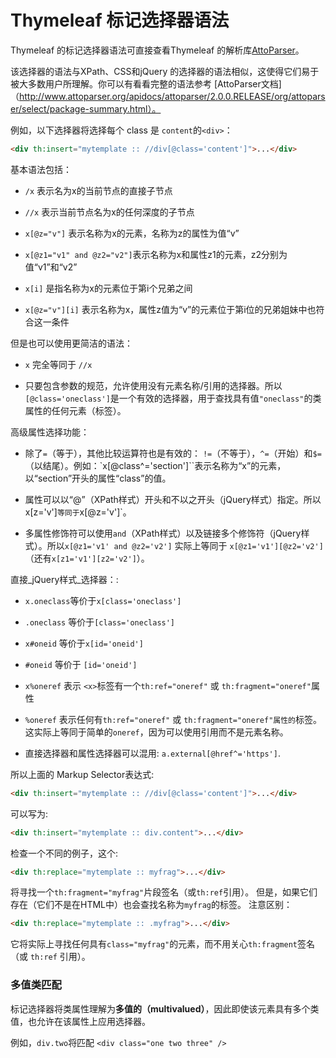 # Thymeleaf 标记选择器语法

Thymeleaf 的标记选择器语法可直接查看Thymeleaf 的解析库[AttoParser](http://attoparser.org)。

该选择器的语法与XPath、CSS和jQuery 的选择器的语法相似，这使得它们易于被大多数用户所理解。你可以有看看完整的语法参考
[AttoParser文档]（http://www.attoparser.org/apidocs/attoparser/2.0.0.RELEASE/org/attoparser/select/package-summary.html）。

例如，以下选择器将选择每个  class 是 `content`的`<div>`：



```html
<div th:insert="mytemplate :: //div[@class='content']">...</div>
```

基本语法包括：

 * `/x` 表示名为x的当前节点的直接子节点

 * `//x` 表示当前节点名为x的任何深度的子节点

 * `x[@z="v"]` 表示名称为x的元素，名称为z的属性为值“v”

 * `x[@z1="v1" and @z2="v2"]`表示名称为x和属性z1的元素，z2分别为值“v1”和“v2”

 * `x[i]` 是指名称为x的元素位于第i个兄弟之间

 * `x[@z="v"][i]` 表示名称为x，属性z值为“v”的元素位于第i位的兄弟姐妹中也符合这一条件


但是也可以使用更简洁的语法：

 * `x` 完全等同于 `//x` 

 * 只要包含参数的规范，允许使用没有元素名称/引用的选择器。所以`[@class='oneclass']`是一个有效的选择器，用于查找具有值`"oneclass"`的类属性的任何元素（标签）。

高级属性选择功能：

 * 除了`=`（等于），其他比较运算符也是有效的： `!=`（不等于），`^=`（开始）和`$=` （以结尾）。例如：`x[@class^='section']``表示名称为“x”的元素，以“section”开头的属性“class”的值。

 * 属性可以以“@”（XPath样式）开头和不以之开头（jQuery样式）指定。所以x[z='v']` 等同于 `x[@z='v']`。

 * 多属性修饰符可以使用`and`（XPath样式）以及链接多个修饰符（jQuery样式）。所以`x[@z1='v1' and @z2='v2']` 实际上等同于 `x[@z1='v1'][@z2='v2']` （还有`x[z1='v1'][z2='v2']`）。

直接_jQuery样式_选择器：:

 * `x.oneclass`等价于`x[class='oneclass']`

 * `.oneclass` 等价于`[class='oneclass']`

 * `x#oneid` 等价于`x[id='oneid']`

 * `#oneid` 等价于 `[id='oneid']`

 * `x%oneref` 表示 `<x>`标签有一个`th:ref="oneref"` 或 `th:fragment="oneref"`属性

 * `%oneref` 表示任何有`th:ref="oneref"` 或 `th:fragment="oneref"属性的`标签。这实际上等同于简单的`oneref`，因为可以使用引用而不是元素名称。

 * 直接选择器和属性选择器可以混用: `a.external[@href^='https']`.

所以上面的 Markup Selector表达式:

```html
<div th:insert="mytemplate :: //div[@class='content']">...</div>
```

可以写为:

```html
<div th:insert="mytemplate :: div.content">...</div>
```

检查一个不同的例子，这个:

```html
<div th:replace="mytemplate :: myfrag">...</div>
```
将寻找一个`th:fragment="myfrag"`片段签名（或`th:ref`引用）。 但是，如果它们存在（它们不是在HTML中）也会查找名称为`myfrag`的标签。 注意区别：

```html
<div th:replace="mytemplate :: .myfrag">...</div>
```

它将实际上寻找任何具有`class="myfrag"`的元素，而不用关心`th:fragment`签名（或 `th:ref` 引用）。



### 多值类匹配

标记选择器将类属性理解为**多值的（multivalued）**，因此即使该元素具有多个类值，也允许在该属性上应用选择器。

例如，`div.two`将匹配 `<div class="one two three" />`
